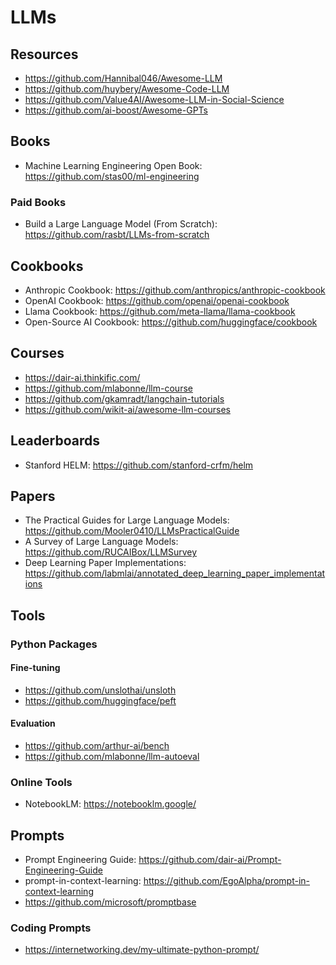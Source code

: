 # LLMs

## Resources

- https://github.com/Hannibal046/Awesome-LLM
- https://github.com/huybery/Awesome-Code-LLM
- https://github.com/Value4AI/Awesome-LLM-in-Social-Science
- https://github.com/ai-boost/Awesome-GPTs

## Books

- Machine Learning Engineering Open Book: https://github.com/stas00/ml-engineering

### Paid Books

- Build a Large Language Model (From Scratch): https://github.com/rasbt/LLMs-from-scratch

## Cookbooks

- Anthropic Cookbook: https://github.com/anthropics/anthropic-cookbook
- OpenAI Cookbook: https://github.com/openai/openai-cookbook
- Llama Cookbook: https://github.com/meta-llama/llama-cookbook
- Open-Source AI Cookbook: https://github.com/huggingface/cookbook

## Courses

- https://dair-ai.thinkific.com/
- https://github.com/mlabonne/llm-course
- https://github.com/gkamradt/langchain-tutorials
- https://github.com/wikit-ai/awesome-llm-courses

## Leaderboards

- Stanford HELM: https://github.com/stanford-crfm/helm

## **Papers**

- The Practical Guides for Large Language Models: https://github.com/Mooler0410/LLMsPracticalGuide
- A Survey of Large Language Models: https://github.com/RUCAIBox/LLMSurvey
- Deep Learning Paper Implementations: https://github.com/labmlai/annotated_deep_learning_paper_implementations


## **Tools** 

### Python Packages

#### Fine-tuning

- https://github.com/unslothai/unsloth
- https://github.com/huggingface/peft

#### Evaluation

- https://github.com/arthur-ai/bench
- https://github.com/mlabonne/llm-autoeval

### Online Tools

- NotebookLM: https://notebooklm.google/


## **Prompts**

- Prompt Engineering Guide: https://github.com/dair-ai/Prompt-Engineering-Guide
- prompt-in-context-learning: https://github.com/EgoAlpha/prompt-in-context-learning
- https://github.com/microsoft/promptbase

### Coding Prompts

- https://internetworking.dev/my-ultimate-python-prompt/